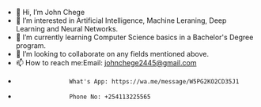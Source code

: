 - 👋 Hi, I’m John Chege
- 👀 I’m interested in Artificial Intelligence, Machine Leraning, Deep Learning and Neural Networks.
- 🌱 I’m currently learning Computer Science basics in a Bachelor's Degree program.
- 💞️ I’m looking to collaborate on any fields mentioned above.
- 📫 How to reach me:Email: johnchege2445@gmail.com
-                    What's App: https://wa.me/message/W5PG2KO2CD35J1
-                    Phone No: +254113225565

<!---
KingPrince001/KingPrince001 is a ✨ special ✨ repository because its `README.md` (this file) appears on your GitHub profile.
You can click the Preview link to take a look at your changes.
--->
